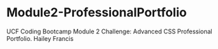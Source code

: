 # Module2-ProfessionalPortfolio
UCF Coding Bootcamp Module 2  Challenge: Advanced CSS Professional Portfolio. Hailey Francis
